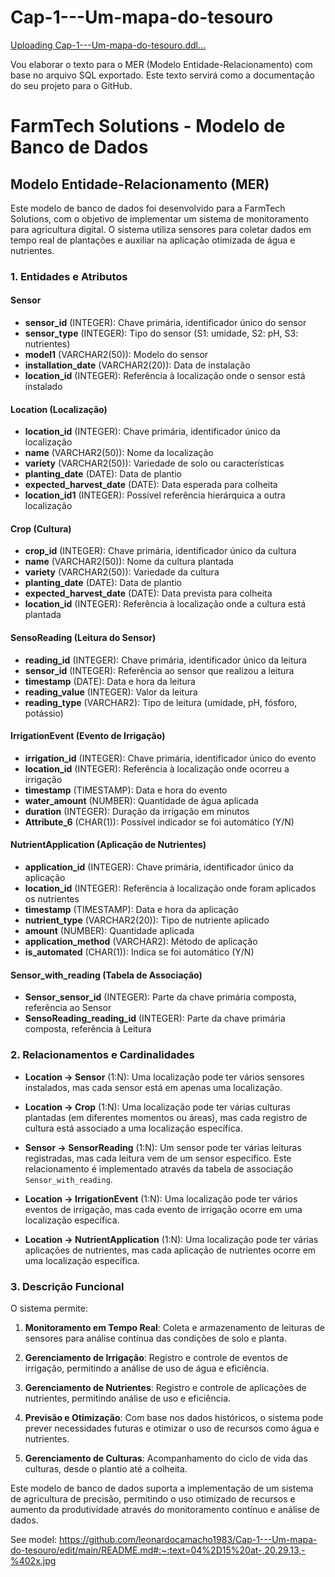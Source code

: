 # Cap-1---Um-mapa-do-tesouro
[Uploading Cap-1---Um-mapa-do-tesouro.ddl…]()

Vou elaborar o texto para o MER (Modelo Entidade-Relacionamento) com base no arquivo SQL exportado. Este texto servirá como a documentação do seu projeto para o GitHub.

# FarmTech Solutions - Modelo de Banco de Dados

## Modelo Entidade-Relacionamento (MER)

Este modelo de banco de dados foi desenvolvido para a FarmTech Solutions, com o objetivo de implementar um sistema de monitoramento para agricultura digital. O sistema utiliza sensores para coletar dados em tempo real de plantações e auxiliar na aplicação otimizada de água e nutrientes.

### 1. Entidades e Atributos

#### Sensor
- **sensor_id** (INTEGER): Chave primária, identificador único do sensor
- **sensor_type** (INTEGER): Tipo do sensor (S1: umidade, S2: pH, S3: nutrientes)
- **model1** (VARCHAR2(50)): Modelo do sensor
- **installation_date** (VARCHAR2(20)): Data de instalação
- **location_id** (INTEGER): Referência à localização onde o sensor está instalado

#### Location (Localização)
- **location_id** (INTEGER): Chave primária, identificador único da localização
- **name** (VARCHAR2(50)): Nome da localização
- **variety** (VARCHAR2(50)): Variedade de solo ou características
- **planting_date** (DATE): Data de plantio
- **expected_harvest_date** (DATE): Data esperada para colheita
- **location_id1** (INTEGER): Possível referência hierárquica a outra localização

#### Crop (Cultura)
- **crop_id** (INTEGER): Chave primária, identificador único da cultura
- **name** (VARCHAR2(50)): Nome da cultura plantada
- **variety** (VARCHAR2(50)): Variedade da cultura
- **planting_date** (DATE): Data de plantio
- **expected_harvest_date** (DATE): Data prevista para colheita
- **location_id** (INTEGER): Referência à localização onde a cultura está plantada

#### SensoReading (Leitura do Sensor)
- **reading_id** (INTEGER): Chave primária, identificador único da leitura
- **sensor_id** (INTEGER): Referência ao sensor que realizou a leitura
- **timestamp** (DATE): Data e hora da leitura
- **reading_value** (INTEGER): Valor da leitura
- **reading_type** (VARCHAR2): Tipo de leitura (umidade, pH, fósforo, potássio)

#### IrrigationEvent (Evento de Irrigação)
- **irrigation_id** (INTEGER): Chave primária, identificador único do evento
- **location_id** (INTEGER): Referência à localização onde ocorreu a irrigação
- **timestamp** (TIMESTAMP): Data e hora do evento
- **water_amount** (NUMBER): Quantidade de água aplicada
- **duration** (INTEGER): Duração da irrigação em minutos
- **Attribute_6** (CHAR(1)): Possível indicador se foi automático (Y/N)

#### NutrientApplication (Aplicação de Nutrientes)
- **application_id** (INTEGER): Chave primária, identificador único da aplicação
- **location_id** (INTEGER): Referência à localização onde foram aplicados os nutrientes
- **timestamp** (TIMESTAMP): Data e hora da aplicação
- **nutrient_type** (VARCHAR2(20)): Tipo de nutriente aplicado
- **amount** (NUMBER): Quantidade aplicada
- **application_method** (VARCHAR2): Método de aplicação
- **is_automated** (CHAR(1)): Indica se foi automático (Y/N)

#### Sensor_with_reading (Tabela de Associação)
- **Sensor_sensor_id** (INTEGER): Parte da chave primária composta, referência ao Sensor
- **SensoReading_reading_id** (INTEGER): Parte da chave primária composta, referência à Leitura

### 2. Relacionamentos e Cardinalidades

- **Location → Sensor** (1:N): Uma localização pode ter vários sensores instalados, mas cada sensor está em apenas uma localização.

- **Location → Crop** (1:N): Uma localização pode ter várias culturas plantadas (em diferentes momentos ou áreas), mas cada registro de cultura está associado a uma localização específica.

- **Sensor → SensorReading** (1:N): Um sensor pode ter várias leituras registradas, mas cada leitura vem de um sensor específico. Este relacionamento é implementado através da tabela de associação `Sensor_with_reading`.

- **Location → IrrigationEvent** (1:N): Uma localização pode ter vários eventos de irrigação, mas cada evento de irrigação ocorre em uma localização específica.

- **Location → NutrientApplication** (1:N): Uma localização pode ter várias aplicações de nutrientes, mas cada aplicação de nutrientes ocorre em uma localização específica.

### 3. Descrição Funcional

O sistema permite:

1. **Monitoramento em Tempo Real**: Coleta e armazenamento de leituras de sensores para análise contínua das condições de solo e planta.

2. **Gerenciamento de Irrigação**: Registro e controle de eventos de irrigação, permitindo a análise de uso de água e eficiência.

3. **Gerenciamento de Nutrientes**: Registro e controle de aplicações de nutrientes, permitindo análise de uso e eficiência.

4. **Previsão e Otimização**: Com base nos dados históricos, o sistema pode prever necessidades futuras e otimizar o uso de recursos como água e nutrientes.

5. **Gerenciamento de Culturas**: Acompanhamento do ciclo de vida das culturas, desde o plantio até a colheita.

Este modelo de banco de dados suporta a implementação de um sistema de agricultura de precisão, permitindo o uso otimizado de recursos e aumento da produtividade através do monitoramento contínuo e análise de dados.

See model: 
https://github.com/leonardocamacho1983/Cap-1---Um-mapa-do-tesouro/edit/main/README.md#:~:text=04%2D15%20at-,20.29.13,-%402x.jpg
